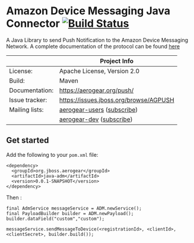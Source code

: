 # Amazon Device Messaging Java Connector [![Build Status](https://travis-ci.org/aerogear/java-adm.png)](https://travis-ci.org/aerogear/java-adm)

A Java Library to send Push Notification to the Amazon Device Messaging Network.
A complete documentation of the protocol can be found [here](https://developer.amazon.com/appsandservices/apis/engage/device-messaging/)


|                 | Project Info  |
| --------------- | ------------- |
| License:        | Apache License, Version 2.0  |
| Build:          | Maven  |
| Documentation:  | https://aerogear.org/push/  |
| Issue tracker:  | https://issues.jboss.org/browse/AGPUSH  |
| Mailing lists:  | [aerogear-users](http://aerogear-users.1116366.n5.nabble.com/) ([subscribe](https://lists.jboss.org/mailman/listinfo/aerogear-users))  |
|                 | [aerogear-dev](http://aerogear-dev.1069024.n5.nabble.com/) ([subscribe](https://lists.jboss.org/mailman/listinfo/aerogear-dev))  |

## Get started

Add the following to your ```pom.xml``` file:

```
<dependency>
  <groupId>org.jboss.aerogear</groupId>
  <artifactId>java-adm</artifactId>
  <version>0.0.1-SNAPSHOT</version>
</dependency>
```

Then :

```
final AdmService messageService = ADM.newService();
final PayloadBuilder builder = ADM.newPayload();
builder.dataField("custom","custom");

messageService.sendMessageToDevice(<registrationId>, <clientId>, <clientSecret>, builder.build());

```


